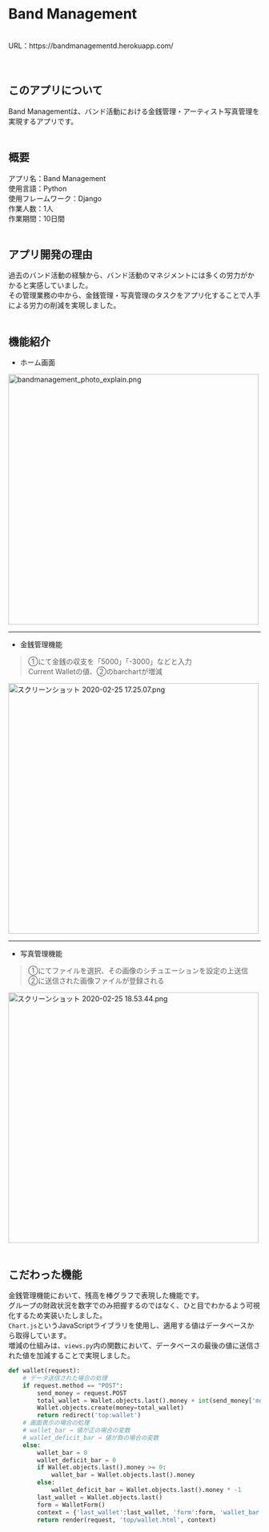 # Band Management
<br>
URL：https://bandmanagementd.herokuapp.com/
<br>
<br>
<br>

## このアプリについて
Band Managementは、バンド活動における金銭管理・アーティスト写真管理を実現するアプリです。
<br>
<br>

## 概要
アプリ名：Band Management<br>
使用言語：Python<br>
使用フレームワーク：Django<br>
作業人数：1人<br>
作業期間：10日間
<br>
<br>

## アプリ開発の理由
過去のバンド活動の経験から、バンド活動のマネジメントには多くの労力がかかると実感していました。<br>
その管理業務の中から、金銭管理・写真管理のタスクをアプリ化することで人手による労力の削減を実現しました。
<br>
<br>

## 機能紹介
- ホーム画面

<img width="500" alt="bandmanagement_photo_explain.png" src="https://user-images.githubusercontent.com/57580026/75243706-b902a980-580d-11ea-9272-1b4a77a2a5ea.png">

***

- 金銭管理機能

> ①にて金銭の収支を「5000」「-3000」などと入力<br>
> Current Walletの値、②のbarchartが増減

<img width="500" alt="スクリーンショット 2020-02-25 17.25.07.png" src="https://qiita-image-store.s3.ap-northeast-1.amazonaws.com/0/531957/e81747d3-f821-b9b4-3e9d-92058c885036.png">

***

- 写真管理機能

> ①にてファイルを選択、その画像のシチュエーションを設定の上送信<br>
> ②に送信された画像ファイルが登録される

<img width="500" alt="スクリーンショット 2020-02-25 18.53.44.png" src="https://qiita-image-store.s3.ap-northeast-1.amazonaws.com/0/531957/c11c810b-bec3-ec27-56b8-1eca518b8929.png">

<br>
<br>

## こだわった機能
金銭管理機能において、残高を棒グラフで表現した機能です。<br>
グループの財政状況を数字でのみ把握するのではなく、ひと目でわかるよう可視化するため実装いたしました。<br>
`Chart.js`というJavaScriptライブラリを使用し、適用する値はデータベースから取得しています。<br>
増減の仕組みは、`views.py`内の関数において、データベースの最後の値に送信された値を加減することで実現しました。<br>

```python:views.py
def wallet(request):
    # データ送信された場合の処理
    if request.method == "POST":
        send_money = request.POST
        total_wallet = Wallet.objects.last().money + int(send_money['money'])
        Wallet.objects.create(money=total_wallet)
        return redirect('top:wallet')
    # 画面表示の場合の処理
    # wallet_bar → 値が正の場合の変数
    # wallet_deficit_bar → 値が負の場合の変数
    else:
        wallet_bar = 0
        wallet_deficit_bar = 0
        if Wallet.objects.last().money >= 0:
            wallet_bar = Wallet.objects.last().money
        else:
            wallet_deficit_bar = Wallet.objects.last().money * -1
        last_wallet = Wallet.objects.last()
        form = WalletForm()
        context = {'last_wallet':last_wallet, 'form':form, 'wallet_bar':wallet_bar, 'wallet_deficit_bar':wallet_deficit_bar}
        return render(request, 'top/wallet.html', context)

```
